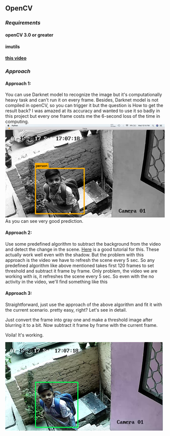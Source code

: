 ## OpenCV
### *Requirements*
#### openCV 3.0 or greater
#### imutils
#### [this video](https://drive.google.com/file/d/0B2vPCVjlmUOsa2otcnJMbmtKRFE/view?usp=sharing)

### *Approach*
#### Approach 1:
You can use Darknet model to recognize the image but it's computationally heavy task and can't run it on every frame.
Besides, Darknet model is not compiled in openCV, so you can trigger it but the question is How to get the result back? 
I was amazed at its accuracy and wanted to use it so badly in this project but every one frame costs me the 6-second 
loss of the time in computing. 
![alt ](https://github.com/kakshay21/OpenCV/blob/master/predictions.png)
As you can see very good prediction.

#### Approach 2:
Use some predefined algorithm to subtract the background from the video and detect the change in the scene. 
[Here](http://docs.opencv.org/3.3.0/db/d5c/tutorial_py_bg_subtraction.html) is a good tutorial for this.
These actually work well even with the shadow. But the problem with this approach is the video we have to refresh
the scene every 5 sec. So any predefined algorithm like above mentioned takes first 120 frames to set threshold and 
subtract it frame by frame. Only problem, the video we are working with is, it refreshes the scene every 5 sec. 
So even with the no activity in the video, we'll find something like this

#### Approach 3:
Straightforward, just use the approach of the above algorithm and fit it with the current scenario. pretty easy, right?
Let's see in detail.

Just convert the frame into gray one and make a threshold image after blurring it to a bit.
Now subtract it frame by frame with the current frame.

Voila! It's working.

![alt ](https://github.com/kakshay21/OpenCV/blob/master/detect.png)
